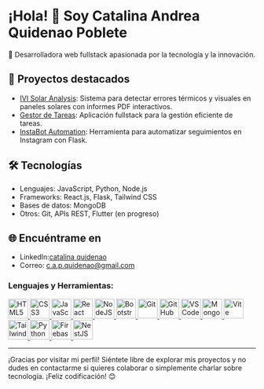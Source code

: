 # ¡Hola! 👋 Soy Catalina Andrea Quidenao Poblete

🌟 Desarrolladora web fullstack apasionada por la tecnología y la innovación.

## 🚀 Proyectos destacados
- [IVI Solar Analysis](https://github.com/tu-usuario/ivi-solar-analysis): Sistema para detectar errores térmicos y visuales en paneles solares con informes PDF interactivos.
- [Gestor de Tareas](https://github.com/tu-usuario/gestor-tareas): Aplicación fullstack para la gestión eficiente de tareas.
- [InstaBot Automation](https://github.com/tu-usuario/instabot): Herramienta para automatizar seguimientos en Instagram con Flask.

## 🛠️ Tecnologías
- Lenguajes: JavaScript, Python, Node.js
- Frameworks: React.js, Flask, Tailwind CSS
- Bases de datos: MongoDB
- Otros: Git, APIs REST, Flutter (en progreso)

## 🌐 Encuéntrame en
- LinkedIn:[catalina quidenao](https://www.linkedin.com/in/catalinapobletequidenao/)
- Correo: c.a.p.quidenao@gmail.com


### Lenguajes y Herramientas:

<p align="left">
  <a href="https://www.w3.org/html/" target="_blank"> <img src="https://www.vectorlogo.zone/logos/w3_html5/w3_html5-icon.svg" alt="HTML5" width="40" height="40"/> </a>
  <a href="https://www.w3schools.com/css/" target="_blank"> <img src="https://www.vectorlogo.zone/logos/netlifyapp_watercss/netlifyapp_watercss-icon.svg" alt="CSS3" width="40" height="40"/> </a>
  <a href="https://developer.mozilla.org/en-US/docs/Web/JavaScript" target="_blank"> <img src="https://www.vectorlogo.zone/logos/javascript/javascript-icon.svg" alt="JavaScript" width="40" height="40"/> </a>
  <a href="https://reactjs.org/" target="_blank"> <img src="https://www.vectorlogo.zone/logos/reactjs/reactjs-icon.svg" alt="React" width="40" height="40"/> </a>
  <a href="https://nodejs.org" target="_blank"> <img src="https://www.vectorlogo.zone/logos/nodejs/nodejs-icon.svg" alt="NodeJS" width="40" height="40"/> </a>
  <a href="https://getbootstrap.com" target="_blank"> <img src="https://www.vectorlogo.zone/logos/getbootstrap/getbootstrap-icon.svg" alt="Bootstrap" width="40" height="40"/> </a>
  <a href="https://git-scm.com/" target="_blank"> <img src="https://www.vectorlogo.zone/logos/git-scm/git-scm-icon.svg" alt="Git" width="40" height="40"/> </a>
  <a href="https://github.com/" target="_blank"> <img src="https://www.vectorlogo.zone/logos/github/github-icon.svg" alt="GitHub" width="40" height="40"/> </a>
  <a href="https://code.visualstudio.com/" target="_blank"> <img src="https://www.vectorlogo.zone/logos/visualstudio_code/visualstudio_code-icon.svg" alt="VS Code" width="40" height="40"/> </a>
  <a href="https://www.mongodb.com/" target="_blank"> <img src="https://www.vectorlogo.zone/logos/mongodb/mongodb-icon.svg" alt="MongoDB" width="40" height="40"/> </a>
  <a href="https://vitejs.dev/" target="_blank"> <img src="https://vitejs.dev/logo.svg" alt="Vite" width="40" height="40"/> </a>
  <a href="https://tailwindcss.com/" target="_blank"> <img src="https://www.vectorlogo.zone/logos/tailwindcss/tailwindcss-icon.svg" alt="Tailwind CSS" width="40" height="40"/> </a>
  <a href="https://www.python.org/" target="_blank"> <img src="https://www.vectorlogo.zone/logos/python/python-icon.svg" alt="Python" width="40" height="40"/> </a>
  <a href="https://firebase.google.com/" target="_blank"> <img src="https://www.vectorlogo.zone/logos/firebase/firebase-icon.svg" alt="Firebase" width="40" height="40"/> </a>
  <a href="https://nestjs.com/" target="_blank"> <img src="https://www.vectorlogo.zone/logos/nestjs/nestjs-icon.svg" alt="NestJS" width="40" height="40"/> </a>
</p>





---

¡Gracias por visitar mi perfil! Siéntete libre de explorar mis proyectos y no dudes en contactarme si quieres colaborar o simplemente charlar sobre tecnología. ¡Feliz codificación! 😊
